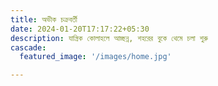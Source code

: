 ```yaml
---
title: অভীক চক্রবর্তী
date: 2024-01-20T17:17:22+05:30
description: যান্ত্রিক কোলাহলে আচ্ছন্ন, শহরের বুকে থেমে চলা শুরু
cascade:
  featured_image: '/images/home.jpg'

---
```



